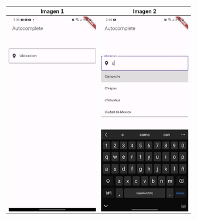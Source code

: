 
# 
| Imagen 1 | Imagen 2 |
| -------- | -------- |
| ![Ejemplo de imagen](./capturas/captura_1.jpg) | ![Ejemplo de imagen](./capturas/captura_0.jpg)

